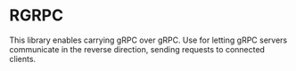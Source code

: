 # RGRPC

This library enables carrying gRPC over gRPC. Use for letting gRPC servers communicate in the reverse direction, sending requests to connected clients.
